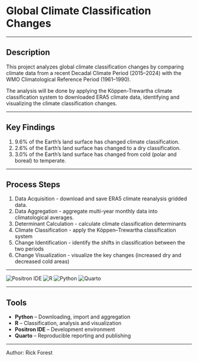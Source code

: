 # Global Climate Classification Changes  

---

## Description  

This project analyzes global climate classification changes by comparing climate data from a recent Decadal Climate Period (2015–2024) with the WMO Climatological Reference Period (1961–1990).  
  
The analysis will be done by applying the Köppen-Trewartha climate classification system to downloaded ERA5 climate data, identifying and visualizing the climate classification changes.  

---

## Key Findings  

1. 9.6% of the Earth’s land surface has changed climate classification.  
2. 2.6% of the Earth’s land surface has changed to a dry classification.  
3. 3.0% of the Earth’s land surface has changed from cold (polar and boreal) to temperate.  

---

## Process Steps

1. Data Acquisition - download and save ERA5 climate reanalysis gridded data.
2. Data Aggregation - aggregate multi-year monthly data into climatological averages.
3. Determinant Calculation - calculate climate classification determinants
4. Climate Classification - apply the Köppen–Trewartha classification system
5. Change Identification - identify the shifts in classification between the two periods
6. Change Visualization - visualize the key changes (increased dry and decreased cold areas)  

---
 
![Positron IDE](https://img.shields.io/badge/Editor-Positron-blue?logo=rstudio)
![R](https://img.shields.io/badge/R-Programming-blue?logo=r)
![Python](https://img.shields.io/badge/Python-Programming-green?logo=python)
![Quarto](https://img.shields.io/badge/Quarto-Publishing-orange?logo=quarto)

---

## Tools  

- **Python** – Downloading, import and aggregation 
- **R** – Classification, analysis and visualization  
- **Positron IDE** – Development environment  
- **Quarto** – Reproducible reporting and publishing  

---

Author: Rick Forest 
